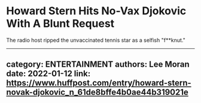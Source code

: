 # Howard Stern Hits No-Vax Djokovic With A Blunt Request

The radio host ripped the unvaccinated tennis star as a selfish "f**knut."

---
category: ENTERTAINMENT
authors: Lee Moran
date: 2022-01-12
link: https://www.huffpost.com/entry/howard-stern-novak-djokovic_n_61de8bffe4b0ae44b319021e
---

